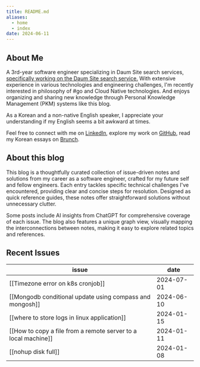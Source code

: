 ```yaml
---
title: README.md
aliases:
  - home
  - index
date: 2024-06-11
---
```

## About Me
A 3rd-year software engineer specializing in Daum Site search services, [specifically working on the Daum Site search service.](https://search.daum.net/search?nil_suggest=btn&w=tot&DA=SBC&q=%EC%B9%B4%EC%B9%B4%EC%98%A4%EC%97%94%ED%84%B0%ED%94%84%EB%9D%BC%EC%9D%B4%EC%A6%88) With extensive experience in various technologies and engineering challenges, I'm recently interested in philosophy of #go and Cloud Native technologies. And enjoys organizing and sharing new knowledge through Personal Knowledge Management (PKM) systems like this blog.

As a Korean and a non-native English speaker, I appreciate your understanding if my English seems a bit awkward at times.

Feel free to connect with me on [LinkedIn](https://www.linkedin.com/in/raeperd), explore my work on [GitHub](https://github.com/raeperd), read my Korean essays on [Brunch](https://brunch.co.kr/@raeperd#articles).

## About this blog
This blog is a thoughtfully curated collection of issue-driven notes and solutions from my career as a software engineer, crafted for my future self and fellow engineers. Each entry tackles specific technical challenges I've encountered, providing clear and concise steps for resolution. Designed as quick reference guides, these notes offer straightforward solutions without unnecessary clutter.

Some posts include AI insights from ChatGPT for comprehensive coverage of each issue. The blog also features a unique graph view, visually mapping the interconnections between notes, making it easy to explore related topics and references.

## Recent Issues
<!-- QueryToSerialize: TABLE WITHOUT ID join(list("[[",file.name,"]]"), "") as issue, dateformat(file.day,"yyyy-MM-dd") AS date FROM "4_public/issues" FLATTEN "[[" + file.path + "|" + truncate(file.name, 20) + "]]" as Link SORT file.day DESC LIMIT 5 -->
<!-- SerializedQuery: TABLE WITHOUT ID join(list("[[",file.name,"]]"), "") as issue, dateformat(file.day,"yyyy-MM-dd") AS date FROM "4_public/issues" FLATTEN "[[" + file.path + "|" + truncate(file.name, 20) + "]]" as Link SORT file.day DESC LIMIT 5 -->
| issue                                                          | date       |
| -------------------------------------------------------------- | ---------- |
| [[Timezone error on k8s cronjob]]                              | 2024-07-01 |
| [[Mongodb conditional update using compass and mongosh]]       | 2024-06-10 |
| [[where to store logs in linux application]]                   | 2024-01-15 |
| [[How to copy a file from a remote server to a local machine]] | 2024-01-11 |
| [[nohup disk full]]                                            | 2024-01-08 |
<!-- SerializedQuery END -->
